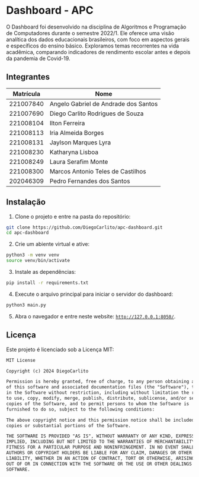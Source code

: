 # Dashboard - APC

O Dashboard foi desenvolvido na disciplina de Algoritmos e Programação de Computadores durante o semestre 2022/1.
Ele oferece uma visão analítica dos dados educacionais brasileiros, com foco em aspectos gerais e específicos do
ensino básico. Exploramos temas recorrentes na vida acadêmica, comparando indicadores de rendimento escolar antes e
depois da pandemia de Covid-19.

## Integrantes

| Matrícula | Nome |
| --------- | ------------- |
| 221007840 | Angelo Gabriel de Andrade dos Santos |
| 221007690 | Diego Carlito Rodrigues de Souza |
| 221008104 | Ilton Ferreira |
| 221008113 | Iria Almeida Borges |
| 221008131 | Jaylson Marques Lyra |
| 221008230 | Katharyna Lisboa |
| 221008249 | Laura Serafim Monte |
| 221008300 | Marcos Antonio Teles de Castilhos |
| 202046309 | Pedro Fernandes dos Santos |

## Instalação

1. Clone o projeto e entre na pasta do repositório:
```bash
git clone https://github.com/DiegoCarlito/apc-dashboard.git
cd apc-dashboard
```

2. Crie um abiente virtual e ative:
```bash
python3 -m venv venv
source venv/bin/activate
```

3. Instale as dependências:
```bash
pip install -r requirements.txt
```

4. Execute o arquivo principal para iniciar o servidor do dashboard:
```bash
python3 main.py
```

5. Abra o navegador e entre neste website: [`http://127.0.0.1:8050/`](http://127.0.0.1:8050/).

## Licença

Este projeto é licenciado sob a Licença MIT:

```txt
MIT License

Copyright (c) 2024 DiegoCarlito

Permission is hereby granted, free of charge, to any person obtaining a copy
of this software and associated documentation files (the "Software"), to deal
in the Software without restriction, including without limitation the rights
to use, copy, modify, merge, publish, distribute, sublicense, and/or sell
copies of the Software, and to permit persons to whom the Software is
furnished to do so, subject to the following conditions:

The above copyright notice and this permission notice shall be included in all
copies or substantial portions of the Software.

THE SOFTWARE IS PROVIDED "AS IS", WITHOUT WARRANTY OF ANY KIND, EXPRESS OR
IMPLIED, INCLUDING BUT NOT LIMITED TO THE WARRANTIES OF MERCHANTABILITY,
FITNESS FOR A PARTICULAR PURPOSE AND NONINFRINGEMENT. IN NO EVENT SHALL THE
AUTHORS OR COPYRIGHT HOLDERS BE LIABLE FOR ANY CLAIM, DAMAGES OR OTHER
LIABILITY, WHETHER IN AN ACTION OF CONTRACT, TORT OR OTHERWISE, ARISING FROM,
OUT OF OR IN CONNECTION WITH THE SOFTWARE OR THE USE OR OTHER DEALINGS IN THE
SOFTWARE.
```